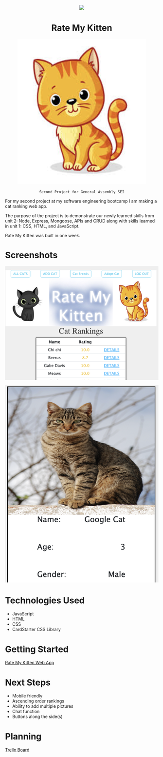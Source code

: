 <div align="center">
  <img src=="https://github.com/davebenner14/Rate-My-Kitten/blob/main/Assets/Screenshot%202023-01-26%20at%209.45.50%20PM.png">

<h1 align="center">Rate My Kitten</h1>

<img src="https://github.com/davebenner14/Rate-My-Kitten/blob/main/Assets/Screenshot%202023-01-26%20at%209.46.05%20PM.png">

    Second Project for General Assembly SEI

  </div>

For my second project at my software engineering bootcamp I am making a cat ranking web app.

The purpose of the project is to demonstrate our newly learned skills from unit 2: Node, Express, Mongoose, APIs and CRUD along with skills learned in unit 1: CSS, HTML, and JavaScript.

Rate My Kitten was built in one week.

# Screenshots

<p align="center""><img src="https://github.com/davebenner14/Rate-My-Kitten/blob/main/Assets/Screenshot%202023-01-26%20at%209.33.59%20PM.png"></p>
<p align="center"><img src="https://github.com/davebenner14/Rate-My-Kitten/blob/main/Assets/Screenshot%202023-01-26%20at%209.34.59%20PM.png"></p>

# Technologies Used

- JavaScript
- HTML
- CSS
- CardStarter CSS Library

# Getting Started

[Rate My Kitten Web App](https://rate-my-kitten.herokuapp.com/kittens)

# Next Steps

- Mobile friendly
- Ascending order rankings
- Ability to add multiple pictures
- Chat function
- Buttons along the side(s)

# Planning

[Trello Board](https://trello.com/b/rgy8LxJr/rate-my-kitten)
